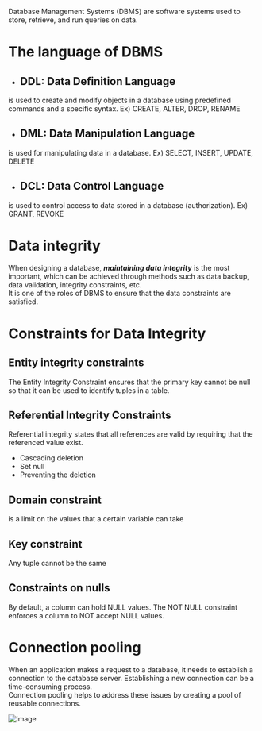 Database Management Systems (DBMS) are software systems used to store, retrieve, and run queries on data.

# The language of DBMS
- ## DDL: Data Definition Language
is used to create and modify objects in a database using predefined commands and a specific syntax.
Ex) CREATE, ALTER, DROP, RENAME
- ## DML: Data Manipulation Language 
is used for manipulating data in a database.
Ex) SELECT, INSERT, UPDATE, DELETE
- ## DCL: Data Control Language
is used to control access to data stored in a database (authorization).
Ex) GRANT, REVOKE

# Data integrity
When designing a database, ***maintaining data integrity*** is the most important, which can be achieved through methods such as data backup, data validation, integrity constraints, etc.<br>
It is one of the roles of DBMS to ensure that the data constraints are satisfied.

# Constraints for Data Integrity
## Entity integrity constraints
The Entity Integrity Constraint ensures that the primary key cannot be null so that it can be used to identify tuples in a table.
## Referential Integrity Constraints
Referential integrity states that all references are valid by requiring that the referenced value exist.
- Cascading deletion
- Set null
- Preventing the deletion
## Domain constraint
is a limit on the values that a certain variable can take
## Key constraint
Any tuple cannot be the same
## Constraints on nulls
By default, a column can hold NULL values. The NOT NULL constraint enforces a column to NOT accept NULL values.

# Connection pooling
When an application makes a request to a database, it needs to establish a connection to the database server. Establishing a new connection can be a time-consuming process.<br>
Connection pooling helps to address these issues by creating a pool of reusable connections.

![image](https://user-images.githubusercontent.com/67142421/224173321-b0e04d35-7562-4773-8d18-4ba81a861426.png)

